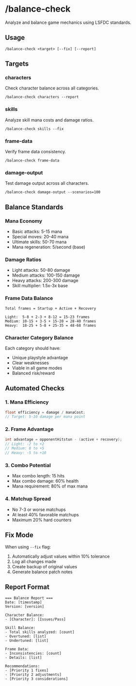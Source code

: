 # /balance-check

Analyze and balance game mechanics using LSFDC standards.

## Usage
```
/balance-check <target> [--fix] [--report]
```

## Targets

### characters
Check character balance across all categories.
```
/balance-check characters --report
```

### skills
Analyze skill mana costs and damage ratios.
```
/balance-check skills --fix
```

### frame-data
Verify frame data consistency.
```
/balance-check frame-data
```

### damage-output
Test damage output across all characters.
```
/balance-check damage-output --scenarios=100
```

## Balance Standards

### Mana Economy
- Basic attacks: 5-15 mana
- Special moves: 20-40 mana
- Ultimate skills: 50-70 mana
- Mana regeneration: 5/second (base)

### Damage Ratios
- Light attacks: 50-80 damage
- Medium attacks: 100-150 damage
- Heavy attacks: 200-300 damage
- Skill multiplier: 1.5x-3x base

### Frame Data Balance
```
Total frames = Startup + Active + Recovery

Light:  5-8 + 2-3 + 8-12 = 15-23 frames
Medium: 10-15 + 3-5 + 15-20 = 28-40 frames  
Heavy:  18-25 + 5-8 + 25-35 = 48-68 frames
```

### Character Category Balance
Each category should have:
- Unique playstyle advantage
- Clear weaknesses
- Viable in all game modes
- Balanced risk/reward

## Automated Checks

### 1. Mana Efficiency
```cpp
float efficiency = damage / manaCost;
// Target: 5-10 damage per mana point
```

### 2. Frame Advantage
```cpp
int advantage = opponentHitstun - (active + recovery);
// Light: -2 to +2
// Medium: 0 to +5
// Heavy: -5 to +10
```

### 3. Combo Potential
- Max combo length: 15 hits
- Max combo damage: 60% health
- Mana requirement: 80% of max mana

### 4. Matchup Spread
- No 7-3 or worse matchups
- At least 40% favorable matchups
- Maximum 20% hard counters

## Fix Mode

When using `--fix` flag:
1. Automatically adjust values within 10% tolerance
2. Log all changes made
3. Create backup of original values
4. Generate balance patch notes

## Report Format

```
=== Balance Report ===
Date: [timestamp]
Version: [version]

Character Balance:
- [Character]: [Issues/Pass]

Skill Balance:
- Total skills analyzed: [count]
- Overtuned: [list]
- Undertuned: [list]

Frame Data:
- Inconsistencies: [count]
- Details: [list]

Recommendations:
- [Priority 1 fixes]
- [Priority 2 adjustments]
- [Priority 3 considerations]
```